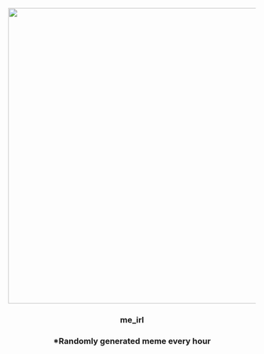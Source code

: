 <p align="center">
        <img src="https://i.redd.it/o8e3wegz99o81.jpg" width="600" height="600">
        </p>
        <h3 align="center">me_irl</h3>
        <h3 align="center">*Randomly generated meme every hour</h3>
    